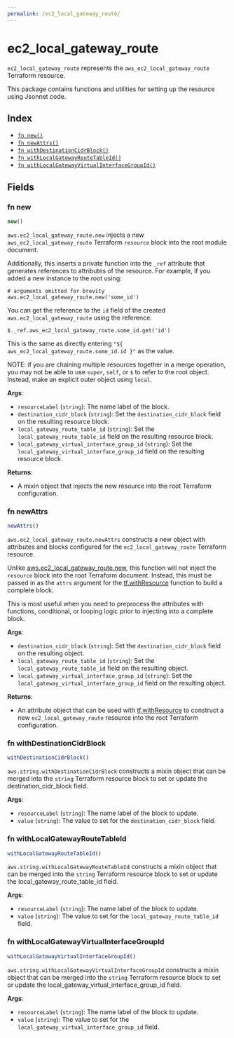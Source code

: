 ```yaml
---
permalink: /ec2_local_gateway_route/
---
```


# ec2_local_gateway_route

`ec2_local_gateway_route` represents the `aws_ec2_local_gateway_route` Terraform resource.



This package contains functions and utilities for setting up the resource using Jsonnet code.


## Index

* [`fn new()`](#fn-new)
* [`fn newAttrs()`](#fn-newattrs)
* [`fn withDestinationCidrBlock()`](#fn-withdestinationcidrblock)
* [`fn withLocalGatewayRouteTableId()`](#fn-withlocalgatewayroutetableid)
* [`fn withLocalGatewayVirtualInterfaceGroupId()`](#fn-withlocalgatewayvirtualinterfacegroupid)

## Fields

### fn new

```ts
new()
```


`aws.ec2_local_gateway_route.new` injects a new `aws_ec2_local_gateway_route` Terraform `resource`
block into the root module document.

Additionally, this inserts a private function into the `_ref` attribute that generates references to attributes of the
resource. For example, if you added a new instance to the root using:

    # arguments omitted for brevity
    aws.ec2_local_gateway_route.new('some_id')

You can get the reference to the `id` field of the created `aws.ec2_local_gateway_route` using the reference:

    $._ref.aws_ec2_local_gateway_route.some_id.get('id')

This is the same as directly entering `"${ aws_ec2_local_gateway_route.some_id.id }"` as the value.

NOTE: if you are chaining multiple resources together in a merge operation, you may not be able to use `super`, `self`,
or `$` to refer to the root object. Instead, make an explicit outer object using `local`.

**Args**:
  - `resourceLabel` (`string`): The name label of the block.
  - `destination_cidr_block` (`string`): Set the `destination_cidr_block` field on the resulting resource block.
  - `local_gateway_route_table_id` (`string`): Set the `local_gateway_route_table_id` field on the resulting resource block.
  - `local_gateway_virtual_interface_group_id` (`string`): Set the `local_gateway_virtual_interface_group_id` field on the resulting resource block.

**Returns**:
- A mixin object that injects the new resource into the root Terraform configuration.


### fn newAttrs

```ts
newAttrs()
```


`aws.ec2_local_gateway_route.newAttrs` constructs a new object with attributes and blocks configured for the `ec2_local_gateway_route`
Terraform resource.

Unlike [aws.ec2_local_gateway_route.new](#fn-new), this function will not inject the `resource`
block into the root Terraform document. Instead, this must be passed in as the `attrs` argument for the
[tf.withResource](https://github.com/tf-libsonnet/core/tree/main/docs#fn-withresource) function to build a complete block.

This is most useful when you need to preprocess the attributes with functions, conditional, or looping logic prior to
injecting into a complete block.

**Args**:
  - `destination_cidr_block` (`string`): Set the `destination_cidr_block` field on the resulting object.
  - `local_gateway_route_table_id` (`string`): Set the `local_gateway_route_table_id` field on the resulting object.
  - `local_gateway_virtual_interface_group_id` (`string`): Set the `local_gateway_virtual_interface_group_id` field on the resulting object.

**Returns**:
  - An attribute object that can be used with [tf.withResource](https://github.com/tf-libsonnet/core/tree/main/docs#fn-withresource) to construct a new `ec2_local_gateway_route` resource into the root Terraform configuration.


### fn withDestinationCidrBlock

```ts
withDestinationCidrBlock()
```

`aws.string.withDestinationCidrBlock` constructs a mixin object that can be merged into the `string`
Terraform resource block to set or update the destination_cidr_block field.



**Args**:
  - `resourceLabel` (`string`): The name label of the block to update.
  - `value` (`string`): The value to set for the `destination_cidr_block` field.


### fn withLocalGatewayRouteTableId

```ts
withLocalGatewayRouteTableId()
```

`aws.string.withLocalGatewayRouteTableId` constructs a mixin object that can be merged into the `string`
Terraform resource block to set or update the local_gateway_route_table_id field.



**Args**:
  - `resourceLabel` (`string`): The name label of the block to update.
  - `value` (`string`): The value to set for the `local_gateway_route_table_id` field.


### fn withLocalGatewayVirtualInterfaceGroupId

```ts
withLocalGatewayVirtualInterfaceGroupId()
```

`aws.string.withLocalGatewayVirtualInterfaceGroupId` constructs a mixin object that can be merged into the `string`
Terraform resource block to set or update the local_gateway_virtual_interface_group_id field.



**Args**:
  - `resourceLabel` (`string`): The name label of the block to update.
  - `value` (`string`): The value to set for the `local_gateway_virtual_interface_group_id` field.
